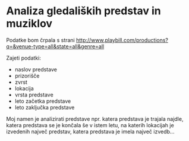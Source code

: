 ﻿# Analiza gledaliških predstav in muziklov

Podatke bom črpala s strani http://www.playbill.com/productions?q=&venue-type=all&state=all&genre=all

Zajeti podatki: 
* naslov predstave
* prizorišče
* zvrst
* lokacija
* vrsta predstave
* leto začetka predstave
* leto zaključka predstave

Moj namen je analizirati predstave npr. katera predstava je trajala najdle, katera predstava se je končala še v istem letu, na katerih lokacijah je izvedenih največ predstav, katera predstava je imela največ izvedb...
